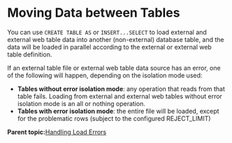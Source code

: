 # Moving Data between Tables 

You can use `CREATE TABLE AS` or `INSERT...SELECT` to load external and external web table data into another \(non-external\) database table, and the data will be loaded in parallel according to the external or external web table definition.

If an external table file or external web table data source has an error, one of the following will happen, depending on the isolation mode used:

-   **Tables without error isolation mode**: any operation that reads from that table fails. Loading from external and external web tables without error isolation mode is an all or nothing operation.
-   **Tables with error isolation mode**: the entire file will be loaded, except for the problematic rows \(subject to the configured REJECT\_LIMIT\)

**Parent topic:**[Handling Load Errors](../../load/topics/g-handling-load-errors.html)

